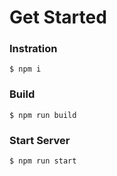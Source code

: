 # Get Started

### Instration

```
$ npm i
```

### Build

```
$ npm run build
```

### Start Server

```
$ npm run start
```
